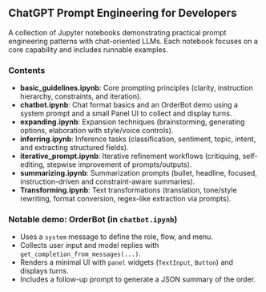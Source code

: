 ## ChatGPT Prompt Engineering for Developers

A collection of Jupyter notebooks demonstrating practical prompt engineering patterns with chat-oriented LLMs. Each notebook focuses on a core capability and includes runnable examples.

### Contents
- **basic_guidelines.ipynb**: Core prompting principles (clarity, instruction hierarchy, constraints, and iteration).
- **chatbot.ipynb**: Chat format basics and an OrderBot demo using a system prompt and a small Panel UI to collect and display turns.
- **expanding.ipynb**: Expansion techniques (brainstorming, generating options, elaboration with style/voice controls).
- **inferring.ipynb**: Inference tasks (classification, sentiment, topic, intent, and extracting structured fields).
- **iterative_prompt.ipynb**: Iterative refinement workflows (critiquing, self-editing, stepwise improvement of prompts/outputs).
- **summarizing.ipynb**: Summarization prompts (bullet, headline, focused, instruction-driven and constraint-aware summaries).
- **Transforming.ipynb**: Text transformations (translation, tone/style rewriting, format conversion, regex-like extraction via prompts).

### Notable demo: OrderBot (in `chatbot.ipynb`)
- Uses a `system` message to define the role, flow, and menu.
- Collects user input and model replies with `get_completion_from_messages(...)`.
- Renders a minimal UI with `panel` widgets (`TextInput`, `Button`) and displays turns.
- Includes a follow-up prompt to generate a JSON summary of the order.
